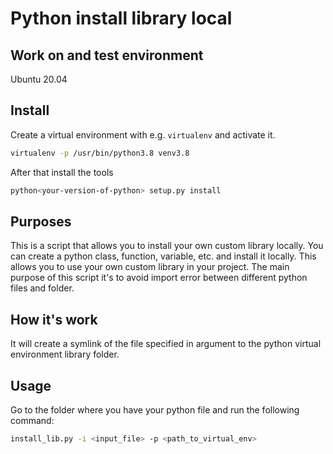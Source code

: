 # Python install library local

## Work on and test environment

Ubuntu 20.04

## Install

Create a virtual environment with e.g. `virtualenv` and activate it.
```bash
virtualenv -p /usr/bin/python3.8 venv3.8
```
After that install the tools 

```bash
python<your-version-of-python> setup.py install 
```
## Purposes
This is a script that allows you to install your own custom library locally. You can create a python class, function, variable, etc. and install it locally. This allows you to use your own custom library in your project. 
The main purpose of this script it's to avoid import error between different python files and folder.

## How it's work

It will create a symlink of the file specified in argument to the python virtual environment library folder.

## Usage
Go to the folder where you have your python file and run the following command:
```bash 
install_lib.py -i <input_file> -p <path_to_virtual_env>
```

